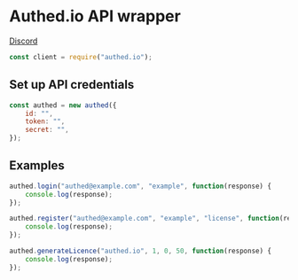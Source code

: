# Authed.io API wrapper
[Discord](https://discord.gg/sxVvkMS)

```js
const client = require("authed.io");
```

## Set up API credentials
```js
const authed = new authed({
    id: "",
    token: "",
    secret: "",
});
```

## Examples
```js
authed.login("authed@example.com", "example", function(response) {
    console.log(response);
});
```

```js
authed.register("authed@example.com", "example", "license", function(response) {
    console.log(response);
});
```

```js
authed.generateLicence("authed.io", 1, 0, 50, function(response) {
	console.log(response);
});
```
